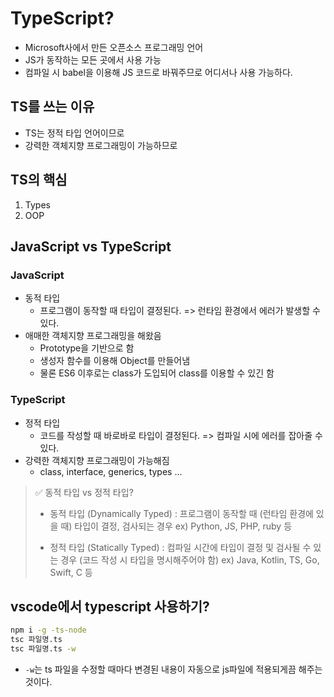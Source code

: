 # TypeScript?

- Microsoft사에서 만든 오픈소스 프로그래밍 언어
- JS가 동작하는 모든 곳에서 사용 가능
- 컴파일 시 babel을 이용해 JS 코드로 바꿔주므로 어디서나 사용 가능하다.

## TS를 쓰는 이유

- TS는 정적 타입 언어이므로
- 강력한 객체지향 프로그래밍이 가능하므로

## TS의 핵심

1. Types
2. OOP

## JavaScript vs TypeScript

### JavaScript

- 동적 타입
  - 프로그램이 동작할 때 타입이 결정된다.
    => 런타임 환경에서 에러가 발생할 수 있다.
- 애매한 객체지향 프로그래밍을 해왔음
  - Prototype을 기반으로 함
  - 생성자 함수를 이용해 Object를 만들어냄
  - 물론 ES6 이후로는 class가 도입되어 class를 이용할 수 있긴 함

### TypeScript

- 정적 타입
  - 코드를 작성할 때 바로바로 타입이 결정된다.
    => 컴파일 시에 에러를 잡아줄 수 있다.
- 강력한 객체지향 프로그래밍이 가능해짐
  - class, interface, generics, types ...

> ✅ 동적 타입 vs 정적 타입?
>
> - 동적 타입 (Dynamically Typed)
>   : 프로그램이 동작할 때 (런타임 환경에 있을 때) 타입이 결정, 검사되는 경우
>   ex) Python, JS, PHP, ruby 등
>
> - 정적 타입 (Statically Typed)
>   : 컴파일 시간에 타입이 결정 및 검사될 수 있는 경우 (코드 작성 시 타입을 명시해주어야 함)
>   ex) Java, Kotlin, TS, Go, Swift, C 등

## vscode에서 typescript 사용하기?

```bash
npm i -g -ts-node
tsc 파일명.ts
tsc 파일명.ts -w
```

- `-w`는 ts 파일을 수정할 때마다 변경된 내용이 자동으로 js파일에 적용되게끔 해주는 것이다.
